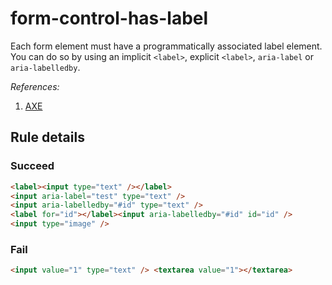 # form-control-has-label

Each form element must have a programmatically associated label element. You can do so by using an implicit `<label>`, explicit `<label>`, `aria-label` or `aria-labelledby`.

_References:_

1. [AXE](https://dequeuniversity.com/rules/axe/2.1/label)

## Rule details

### Succeed

```html
<label><input type="text" /></label>
<input aria-label="test" type="text" />
<input aria-labelledby="#id" type="text" />
<label for="id"></label><input aria-labelledby="#id" id="id" />
<input type="image" />
```

### Fail

```html
<input value="1" type="text" /> <textarea value="1"></textarea>
```
